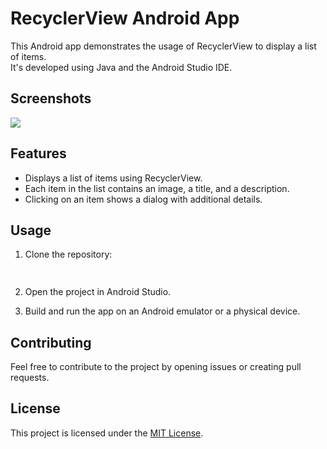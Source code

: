 # RecyclerView Android App

This Android app demonstrates the usage of RecyclerView to display a list of items.<br/>
It's developed using Java and the Android Studio IDE.


## Screenshots
![](Projectgif.gif)

## Features
- Displays a list of items using RecyclerView.
- Each item in the list contains an image, a title, and a description.
- Clicking on an item shows a dialog with additional details.

## Usage
1. Clone the repository:
   ```bash
 
   ```

2. Open the project in Android Studio.

3. Build and run the app on an Android emulator or a physical device.

## Contributing
Feel free to contribute to the project by opening issues or creating pull requests.

## License
This project is licensed under the [MIT License](LICENSE).
